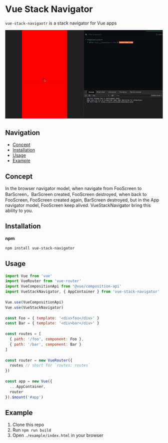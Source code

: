 # Vue Stack Navigator

`vue-stack-navigaotr` is a stack navigator for Vue apps

![Demo for vue-stack-navigator](./demo.gif)

## Navigation

- [Concept](#Concept)
- [Installation](#Installation)
- [Usage](#Usage)
- [Example](#Example)

## Concept

In the browser navigator model, when navigate from FooScreen to BarScreen，BarScreen created, FooScreen destroyed, when back to FooScreen, FooScreen created again, BarScreen destroyed, but in the App navigator model, FooScreen keep alived. VueStackNavigator bring this ability to you.

## Installation

**npm**

```bash
npm install vue-stack-navigator
```

## Usage

```js
import Vue from 'vue'
import VueRouter from 'vue-router'
import VueCompositionApi from '@vue/composition-api'
import VueStackNavigator, { AppContainer } from 'vue-stack-navigator'

Vue.use(VueCompositionApi)
Vue.use(VueStackNavigator)

const Foo = { template: '<div>foo</div>' }
const Bar = { template: '<div>bar</div>' }

const routes = [
  { path: '/foo', component: Foo },
  { path: '/bar', component: Bar }
]

const router = new VueRouter({
  routes // short for `routes: routes`
})

const app = new Vue({
  ...AppContainer,
  router
}).$mount('#app')
```

## Example

1. Clone this repo
2. Run `npm run build`
3. Open `./example/index.html` in your browser

